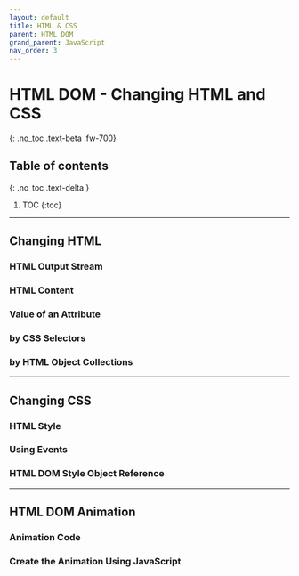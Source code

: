 ```yaml
---
layout: default
title: HTML & CSS 
parent: HTML DOM
grand_parent: JavaScript
nav_order: 3
--- 
```


# HTML DOM - Changing HTML and CSS
{: .no_toc .text-beta .fw-700}

## Table of contents
{: .no_toc .text-delta }

1. TOC
{:toc}

---

## Changing HTML

### HTML Output Stream

### HTML Content

### Value of an Attribute

### by CSS Selectors

### by HTML Object Collections

---

## Changing CSS

### HTML Style

### Using Events

### HTML DOM Style Object Reference

---

## HTML DOM Animation

### Animation Code

### Create the Animation Using JavaScript


